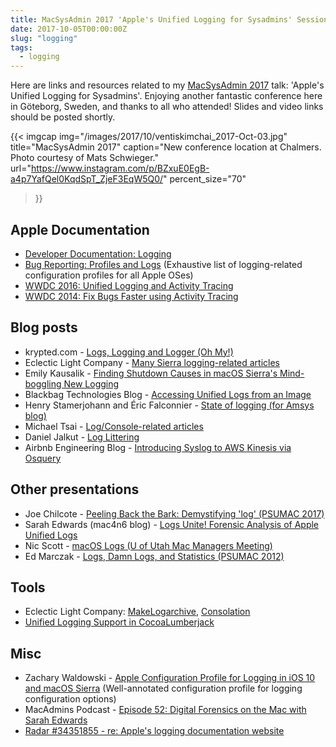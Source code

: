 ```yaml
---
title: MacSysAdmin 2017 'Apple's Unified Logging for Sysadmins' Session Links
date: 2017-10-05T00:00:00Z
slug: "logging"
tags:
  - logging
---
```


Here are links and resources related to my [MacSysAdmin 2017](http://www.macsysadmin.se/2017/) talk: 'Apple's Unified Logging for Sysadmins'. Enjoying another fantastic conference here in Göteborg, Sweden, and thanks to all who attended! Slides and video links should be posted shortly.

{{< imgcap
  img="/images/2017/10/ventiskimchai_2017-Oct-03.jpg"
  title="MacSysAdmin 2017"
  caption="New conference location at Chalmers. Photo courtesy of Mats Schwieger."
  url="https://www.instagram.com/p/BZxuE0EgB-a4p7YafQel0KqdSpT_ZjeF3EqW5Q0/"
  percent_size="70"
>}}

## Apple Documentation

* [Developer Documentation: Logging](https://developer.apple.com/documentation/os/logging?language=objc)
* [Bug Reporting: Profiles and Logs](https://developer.apple.com/bug-reporting/profiles-and-logs/) (Exhaustive list of logging-related configuration profiles for all Apple OSes)
* [WWDC 2016: Unified Logging and Activity Tracing](https://developer.apple.com/videos/play/wwdc2016/721/)
* [WWDC 2014: Fix Bugs Faster using Activity Tracing](https://developer.apple.com/videos/play/wwdc2014/714/)

## Blog posts

* krypted.com - [Logs, Logging and Logger (Oh My!)](http://krypted.com/mac-os-x/logs-logging-logger-oh/)
* Eclectic Light Company - [Many Sierra logging-related articles](https://eclecticlight.co/tag/logs/)
* Emily Kausalik - [Finding Shutdown Causes in macOS Sierra's Mind-boggling New Logging](http://www.modtitan.com/2017/04/finding-shutdown-causes-in-macos.html)
* Blackbag Technologies Blog - [Accessing Unified Logs from an Image](https://www.blackbagtech.com/blog/2017/09/22/accessing-unified-logs-image/)
* Henry Stamerjohann and Éric Falconnier - [State of logging (for Amsys blog)](http://www.amsys.co.uk/2017/01/state-of-logging/)
* Michael Tsai - [Log/Console-related articles](https://mjtsai.com/blog/tag/console/)
* Daniel Jalkut - [Log Littering](http://bitsplitting.org/2016/10/26/log-littering/)
* Airbnb Engineering Blog - [Introducing Syslog to AWS Kinesis via Osquery](https://medium.com/airbnb-engineering/introducing-syslog-to-aws-kinesis-via-osquery-da4fc19de5ce)

## Other presentations

* Joe Chilcote - [Peeling Back the Bark: Demystifying 'log' (PSUMAC 2017)](https://www.youtube.com/watch?v=SQ_pWLgY6pU)
* Sarah Edwards (mac4n6 blog) - [Logs Unite! Forensic Analysis of Apple Unified Logs](https://www.mac4n6.com/blog/2017/4/1/new-presentation-logs-unite-forensic-analysis-of-apple-unified-logs)
* Nic Scott - [macOS Logs (U of Utah Mac Managers Meeting)](https://stream.lib.utah.edu/index.php?c=details&id=12848)
* Ed Marczak - [Logs, Damn Logs, and Statistics (PSUMAC 2012)](https://www.youtube.com/watch?v=dnMnpLsYmxA)

## Tools

* Eclectic Light Company: [MakeLogarchive](https://eclecticlight.co/tag/makelogarchive/), [Consolation](https://eclecticlight.co/tag/consolation/)
* [Unified Logging Support in CocoaLumberjack](https://github.com/CocoaLumberjack/CocoaLumberjack/pull/850)

## Misc

* Zachary Waldowski - [Apple Configuration Profile for Logging in iOS 10 and macOS Sierra](https://gist.github.com/zwaldowski/f9c82dfe1595506a36bd71f55cbb7538) (Well-annotated configuration profile for logging configuration options)
* MacAdmins Podcast - [Episode 52: Digital Forensics on the Mac with Sarah Edwards](https://podcast.macadmins.org/2017/09/22/episode-52-digital-forensics-with-sarah-edwards/)
* [Radar #34351855 - re: Apple's logging documentation website](http://www.openradar.me/radar?id=5002109015556096)

